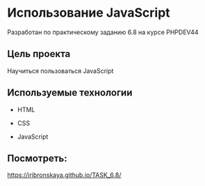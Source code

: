 # Использование JavaScript 

Разработан по практическому заданию 6.8 на курсе PHPDEV44

## Цель проекта
Научиться пользоваться JavaScript


## Используемые технологии

* HTML

* CSS

* JavaScript 

## Посмотреть: 

https://iribronskaya.github.io/TASK_6.8/
